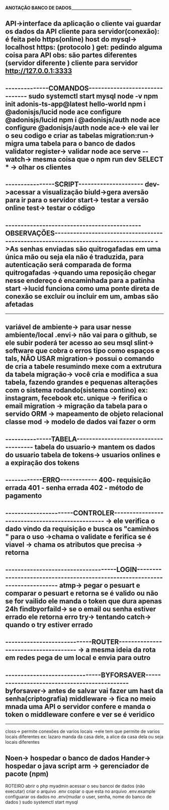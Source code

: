 ____________________________________________________________ANOTAÇÃO BANCO DE DADOS__________________________________________________________________________________________ 




API->interface da aplicação  o cliente vai guardar os dados da API
cliente para servidor(conexão): é feita pelo https(online)
host do mysql-> localhost 
https: (protocolo )
get: pedindo alguma coisa para API
obs: são partes diferentes (servidor  diferente )
cliente para servidor 
http://127.0.0.1:3333  
 -


--------------COMANDOS-------------------------------
sudo systemctl start mysql
node -v
npm init adonis-ts-app@latest hello-world
npm i @adonisjs/lucid
node ace configure @adonisjs/lucid
npm i @adonisjs/auth
node ace configure @adonisjs/auth
node ace-> ele vai ler o seu codigo e criar as tabelas 
migration:run-> migra uma tabela para o banco de dados 
validator register-> validar
node ace serve --watch->  mesma coisa que o npm run dev
SELECT * -> olhar os clientes 
------------------------------------------------------

----------------SCRIPT---------------------
dev->acessar a visualização 
biuld->gera aversão para ir para o servidor
start-> testar a versão online
test-> testar o código 
-------------------------------------------


--------------------------------------------OBSERVAÇÕES-----------------------------------------------------------------------------------
->As senhas enviadas são quitrogafadas em uma única mão ou seja ela não é traduzida, para autenticação será comparada de forma quitrogafadas 
->quando uma reposição chegar nesse endereço é encaminhada para a patinha start 
->lucid funciona como uma ponte direta de conexão se excluir ou incluir em um, ambas são afetadas 
-------------------------------------------------------------------------------------------------------------------------------------------




---------------------------------------------------------------------------------------------------------------------------------
variável de ambiente-> para usar nesse ambiente/local
.envi-> não vai para o github, se ele subir poderá ter acesso ao seu msql
slint-> software que cobra o erros tipo como espaços e tals, NÃO USAR 
migration-> possui o comando de cria a tabele resumindo mexe com a extrutura da tabela 
migração-> você cria e modifica a sua tabela, fazendo grandes e pequenas alterações com o sistema rodando(sistema contino)
ex: instagram, fecebook etc.
unique -> ferifica o email
migration -> migração da tabela para o servido 
ORM -> mapeamento de objeto relacional    
classe mod -> modelo de dados  vai fazer o orm 
---------------------------------------------------------------------------------------------------------------------------------



---------------TABELA-------------------------------------
tabela do usuario-> mantem os dados do usuario
tabela de tokens-> usuarios onlines e a expiração dos tokens 
-----------------------------------------------------------




------------ERRO------------
400- requisição errada 
401 - senha errada 
402 - método de pagamento
------------------------------



----------------------CONTROLER------------------------------------------------
-> ele verifica o dado vindo da requisição e busca os "caminhos " para o uso
->chama o validate e ferifica se é viavel 
-> chama os atributos que precisa 
-> retorna 
-------------------------------------------------------------------------------





------------------------------------LOGIN----------------------------------------------------------------------------
atmp-> pegar o pesuart e comparar o pesuart e retorna se é valido ou não se for vailido ele manda o token que dura apenas 24h 
findbyorfaild-> se o email ou senha estiver errado ele retorna erro 
try-> tentando
catch-> quando o try estiver errado 
------------------------------------------------------------------------------------------------------------------------------






----------------------------ROUTER-------------------------------------
-> a mesma ideia da rota em redes pega de um local e envia para outro
------------------------------------------------------------------------








-------------------------------BYFORSAVER---------------------------------------------
byforsaver-> antes de salvar vai fazer um hast da senha(criptografia)
middleware -> fica no meio 
mnada uma API o servidor confere e manda o token o middleware confere e ver se é veridico 
----------------------------------------------------------------------------------------






-----------------------------------------------------------------------------------------
closs-> permite conexões de varíos locais 
->ele tem que permite de varios locais diferentes 
ex: lazaro manda da casa dele, a alice da casa dela ou seja locais diferentes 


Noen-> hospedar o banco de dados 
Hander-> hospedar o java script 
arm -> gerenciador de pacote (npm)
----------------------------------------------------------------------------------------


ROTEIRO 
abrir o php myadmin
acessar o seu bancoi de dados (não executar)
criar o arquivo .env 
copiar o que esta no arquivo .env.example 
configuarar os dados no .env(mudar o user, senha, nome do banco de dados )
sudo systemctl start mysql


